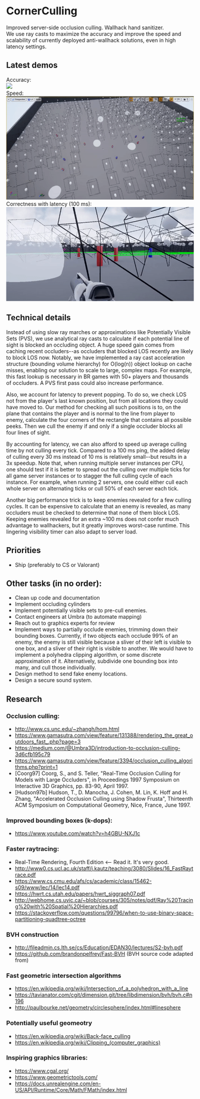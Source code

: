 # CornerCulling
Improved server-side occlusion culling. Wallhack hand sanitizer.  
We use ray casts to maximize the accuracy and improve the speed and scalability of currently deployed anti-wallhack solutions, even in high latency settings.

## Latest demos
Accuracy:  
![](DemoAccuracy.gif)  
Speed:  
![](DemoSpeed.gif)  
Correctness with latency (100 ms):  
![](DemoLatency.gif)  

## Technical details

Instead of using slow ray marches or approximations like Potentially Visible Sets (PVS), we use analytical ray casts to calculate if each potential line of sight is blocked an occluding object. A huge speed gain comes from caching recent occluders--as occluders that blocked LOS recently are likely to block LOS now. Notably, we have implemented a ray cast acceleration structure (bounding volume hierarchy) for O(log(n)) object lookup on cache misses, enabling our solution to scale to large, complex maps.
For example, this fast lookup is necessary in BR games with 50+ players and thousands of occluders. A PVS first pass could also increase performance.  

Also, we account for latency to prevent popping. To do so, we check LOS not from the player's last known position, but from all locations they could have moved to. Our method for checking all such positions is to, on the plane that contains the player and is normal to the line from player to enemy, calculate the four corners of the rectangle that contains all possible peeks. Then we cull the enemy if and only if a single occluder blocks all four lines of sight.  

By accounting for latency, we can also afford to speed up average culling time by not culling every tick. Compared to a 100 ms ping, the added delay of culling every 30 ms instead of 10 ms is relatively small--but results in a 3x speedup. Note that, when running multiple server instances per CPU, one should test if it is better to spread out the culling over multiple ticks for all game server instances or to stagger the full culling cycle of each instance. For example, when running 2 servers, one could either cull each whole server on alternating ticks or cull 50% of each server each tick.  

Another big performance trick is to keep enemies revealed for a few culling cycles. It can be expensive to calculate that an enemy is revealed, as many occluders must be checked to determine that none of them block LOS. Keeping enemies revealed for an extra ~100 ms does not confer much advantage to wallhackers, but it greatly improves worst-case runtime. This lingering visibility timer can also adapt to server load.

## Priorities
- Ship (preferably to CS or Valorant)

## Other tasks (in no order):
- Clean up code and documentation
- Implement occluding cylinders
- Implement potentially visible sets to pre-cull enemies.
- Contact engineers at Umbra (to automate mapping)
- Reach out to graphics experts for review
- Implement ways to partially occlude enemies, trimming down their bounding boxes.
  Currently, if two objects each occlude 99% of an enemy, the enemy is still visible because a sliver
  of their left is visible to one box, and a sliver of their right is visible to another.
  We would have to implement a polyhedra clipping algorithm, or some discrete approximation of it.
  Alternatively, subdivide one bounding box into many, and cull those individually.
- Design method to send fake enemy locations.
- Design a secure sound system.

## Research

### Occlusion culling:  
- http://www.cs.unc.edu/~zhangh/hom.html  
- https://www.gamasutra.com/view/feature/131388/rendering_the_great_outdoors_fast_.php?page=3  
- https://medium.com/@Umbra3D/introduction-to-occlusion-culling-3d6cfb195c79  
- https://www.gamasutra.com/view/feature/3394/occlusion_culling_algorithms.php?print=1  
- [Coorg97] Coorg, S., and S. Teller, "Real-Time Occlusion Culling for Models with Large Occluders", in Proceedings 1997 Symposium on Interactive 3D Graphics, pp. 83-90, April 1997.  
- [Hudson97b] Hudson, T., D. Manocha, J. Cohen, M. Lin, K. Hoff and H. Zhang, "Accelerated Occlusion Culling using Shadow Frusta", Thirteenth ACM Symposium on Computational Geometry, Nice, France, June 1997.  

### Improved bounding boxes (k-dops):  
- https://www.youtube.com/watch?v=h4GBU-NXJ1c  

### Faster raytracing:  
- Real-Time Rendering, Fourth Edition  <-- Read it. It's very good.
- http://www0.cs.ucl.ac.uk/staff/j.kautz/teaching/3080/Slides/16_FastRaytrace.pdf
- https://www.cs.cmu.edu/afs/cs/academic/class/15462-s09/www/lec/14/lec14.pdf
- https://hwrt.cs.utah.edu/papers/hwrt_siggraph07.pdf
- http://webhome.cs.uvic.ca/~blob/courses/305/notes/pdf/Ray%20Tracing%20with%20Spatial%20Hierarchies.pdf
- https://stackoverflow.com/questions/99796/when-to-use-binary-space-partitioning-quadtree-octree

### BVH construction
- http://fileadmin.cs.lth.se/cs/Education/EDAN30/lectures/S2-bvh.pdf
- https://github.com/brandonpelfrey/Fast-BVH (BVH source code adapted from)

### Fast geometric intersection algorithms
- https://en.wikipedia.org/wiki/Intersection_of_a_polyhedron_with_a_line
- https://tavianator.com/cgit/dimension.git/tree/libdimension/bvh/bvh.c#n196
- http://paulbourke.net/geometry/circlesphere/index.html#linesphere
 
### Potentially useful geomeotry
- https://en.wikipedia.org/wiki/Back-face_culling
- https://en.wikipedia.org/wiki/Clipping_(computer_graphics)

### Inspiring graphics libraries:  
- https://www.cgal.org/  
- https://www.geometrictools.com/  
- https://docs.unrealengine.com/en-US/API/Runtime/Core/Math/FMath/index.html  

